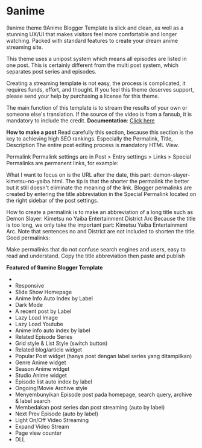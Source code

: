 # 9anime
9anime theme
9Anime Blogger Template is slick and clean, as well as a stunning UX/UI that makes visitors feel more comfortable and longer watching. Packed with standard features to create your dream anime streaming site.

This theme uses a unipost system which means all episodes are listed in one post. This is certainly different from the multi post system, which separates post series and episodes.

Creating a streaming template is not easy, the process is complicated, it requires funds, effort, and thought.
If you feel this theme deserves support, please send your help by purchasing a license for this theme.

The main function of this template is to stream the results of your own or someone else's translation. If the source of the video is from a fansub, it is mandatory to include the credit.
**Documentation**: [Click here](https://youtu.be/AhRS4souhyk?t=58)

**How to make a post​**
Read carefully this section, because this section is the key to achieving high SEO rankings. Especially the Permalink, Title, Description
The entire post editing process is mandatory HTML View.

Permalink​
Permalink settings are in Post > Entry settings > Links > Special
Permalinks are permanent links, for example:

What I want to focus on is the URL after the date, this part: demon-slayer-kimetsu-no-yaiba.html. The tip is that the shorter the permalink the better but it still doesn't eliminate the meaning of the link. Blogger permalinks are created by entering the title abbreviation in the Special Permalink located on the right sidebar of the post settings.


How to create a permalink is to make an abbreviation of a long title such as Demon Slayer: Kimetsu no Yaiba Entertainment District Arc
Because the title is too long, we only take the important part: Kimetsu Yaiba Entertainment Arc.
Note that sentences no and District are not included to shorten the title. Good permalinks:

Make permalinks that do not confuse search engines and users, easy to read and understand. Copy the title abbreviation then paste and publish

**Featured of 9amine Blogger Template​**

- 
- Responsive
- Slide Show Homepage
- Anime Info Auto Index by Label
- Dark Mode
- A recent post by Label
- Lazy Load Image
- Lazy Load Youtube
- Anime info auto index by label
- Related Episode Series
- Grid style & List Style (switch button)
- Related blog/article widget
- Popular Post widget (hanya post dengan label series yang ditampilkan)
- Genre Anime widget
- Season Anime widget
- Studio Anime widget
- Episode list auto index by label
- Ongoing/Movie Archive style
- Menyembunyikan Episode post pada homepage, search query, archive & label search
- Membedakan post series dan post streaming (auto by label)
- Next Prev Episode (auto by label)
- Light On/Off Video Streaming
- Expand Video Stream
- Page view counter
- DLL

